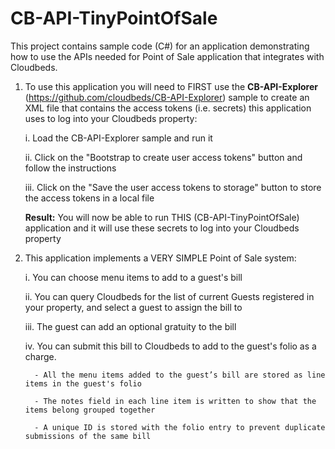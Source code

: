 # CB-API-TinyPointOfSale
This project contains sample code (C#) for an application demonstrating how to use the APIs needed for Point of Sale application that integrates with Cloudbeds.

1. To use this application you will need to FIRST use the **CB-API-Explorer** (https://github.com/cloudbeds/CB-API-Explorer) sample to create an XML file that contains the access tokens (i.e. secrets) this application uses to log into your Cloudbeds property:

    i. Load the CB-API-Explorer sample and run it
    
    ii. Click on the "Bootstrap to create user access tokens" button and follow the instructions
    
    iii. Click on the "Save the user access tokens to storage" button to store the access tokens in a local file
    
    **Result:** You will now be able to run THIS (CB-API-TinyPointOfSale) application and it will use these secrets to log into your Cloudbeds property
   
2. This application implements a VERY SIMPLE Point of Sale system:

     i. You can choose menu items to add to a guest's bill
     
     ii. You can query Cloudbeds for the list of current Guests registered in your property, and select a guest to assign the bill to
     
     iii. The guest can add an optional gratuity to the bill
     
     iv. You can submit this bill to Cloudbeds to add to the guest's folio as a charge.
     
         - All the menu items added to the guest’s bill are stored as line items in the guest's folio
         
         - The notes field in each line item is written to show that the items belong grouped together
         
         - A unique ID is stored with the folio entry to prevent duplicate submissions of the same bill
         
       

